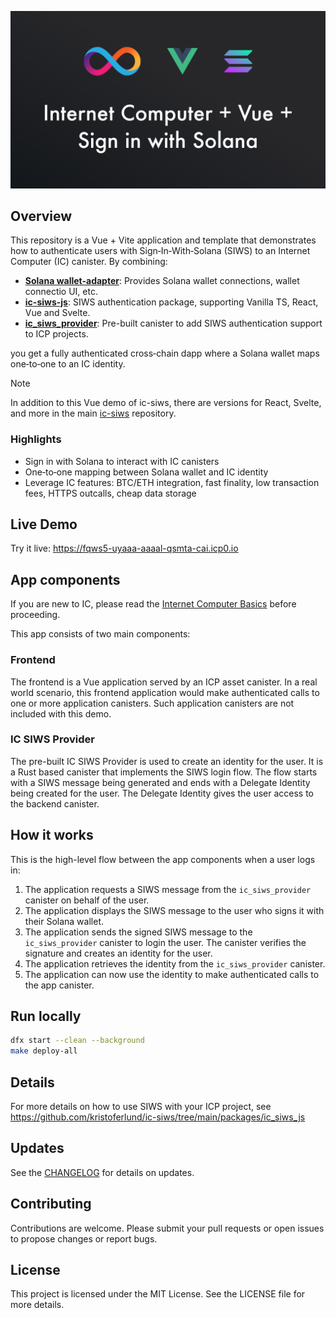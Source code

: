 ![](media/header.png)

## Overview

This repository is a Vue + Vite application and template that demonstrates how to authenticate
users with Sign‑In‑With‑Solana (SIWS) to an Internet Computer (IC) canister. By combining:

- **[Solana wallet-adapter](https://github.com/anza-xyz/wallet-adapter)**: Provides Solana wallet connections, wallet connectio UI, etc. 
- **[ic-siws-js](https://www.npmjs.com/package/ic-siwe-js)**: SIWS authentication package, supporting Vanilla TS, React, Vue and Svelte.
- **[ic_siws_provider](https://github.com/kristoferlund/ic-siws/tree/main/packages/ic_siws_provider)**: Pre-built canister to add SIWS authentication support to ICP projects.

you get a fully authenticated cross‑chain dapp where a Solana wallet maps one‑to‑one to an IC identity.

> [!NOTE]
> In addition to this Vue demo of ic-siws, there are versions for React, Svelte, and more in the main [ic-siws](https://github.com/kristoferlund/ic-siws) repository.

### Highlights

- Sign in with Solana to interact with IC canisters  
- One‑to‑one mapping between Solana wallet and IC identity  
- Leverage IC features: BTC/ETH integration, fast finality, low transaction fees, HTTPS outcalls, cheap data storage

## Live Demo

Try it live: <https://fqws5-uyaaa-aaaal-qsmta-cai.icp0.io>

## App components

If you are new to IC, please read the [Internet Computer Basics](https://internetcomputer.org/basics) before proceeding.

This app consists of two main components:

### Frontend

The frontend is a Vue application served by an ICP asset canister. In a real world scenario, this frontend application would make authenticated calls to one or more application canisters. Such application canisters are not included with this demo.

### IC SIWS Provider

The pre-built IC SIWS Provider is used to create an identity for the user. It is a Rust based canister that implements the SIWS login flow. The flow starts with a SIWS message being generated and ends with a Delegate Identity being created for the user. The Delegate Identity gives the user access to the backend canister.

## How it works

This is the high-level flow between the app components when a user logs in:

1. The application requests a SIWS message from the `ic_siws_provider` canister on behalf of the user.
2. The application displays the SIWS message to the user who signs it with their Solana wallet.
3. The application sends the signed SIWS message to the `ic_siws_provider` canister to login the user. The canister verifies the signature and creates an identity for the user.
4. The application retrieves the identity from the `ic_siws_provider` canister.
5. The application can now use the identity to make authenticated calls to the app canister.

## Run locally

```bash
dfx start --clean --background
make deploy-all
```

## Details

For more details on how to use SIWS with your ICP project, see https://github.com/kristoferlund/ic-siws/tree/main/packages/ic_siws_js

## Updates

See the [CHANGELOG](CHANGELOG.md) for details on updates.

## Contributing

Contributions are welcome. Please submit your pull requests or open issues to propose changes or report bugs.

## License

This project is licensed under the MIT License. See the LICENSE file for more details.
